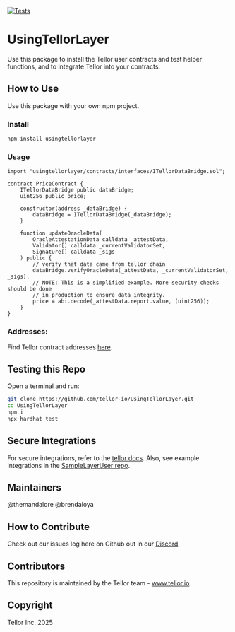 [![Tests](https://github.com/tellor-io/UsingTellorLayer/actions/workflows/tests.yml/badge.svg?branch=main)](https://github.com/tellor-io/UsingTellorLayer/actions/workflows/tests.yml)

# UsingTellorLayer

Use this package to install the Tellor user contracts and test helper functions, and to integrate Tellor into your contracts.

## How to Use

Use this package with your own npm project.

### Install

```bash
npm install usingtellorlayer
```

### Usage
```solidity
import "usingtellorlayer/contracts/interfaces/ITellorDataBridge.sol";

contract PriceContract {
    ITellorDataBridge public dataBridge;
    uint256 public price;

    constructor(address _dataBridge) {
        dataBridge = ITellorDataBridge(_dataBridge);
    }

    function updateOracleData(
        OracleAttestationData calldata _attestData,
        Validator[] calldata _currentValidatorSet,
        Signature[] calldata _sigs
    ) public {
        // verify that data came from tellor chain
        dataBridge.verifyOracleData(_attestData, _currentValidatorSet, _sigs);
        // NOTE: This is a simplified example. More security checks should be done
        // in production to ensure data integrity.
        price = abi.decode(_attestData.report.value, (uint256));
    }
}
```

### Addresses:
Find Tellor contract addresses [here](https://docs.tellor.io/tellor/using-tellor-data/contracts-reference).

## Testing this Repo
Open a terminal and run:

```bash
git clone https://github.com/tellor-io/UsingTellorLayer.git
cd UsingTellorLayer
npm i
npx hardhat test
```

## Secure Integrations

For secure integrations, refer to the [tellor docs](https://docs.tellor.io/tellor/using-tellor-data/integrating-tellor-data). Also, see example integrations in the [SampleLayerUser repo](https://github.com/tellor-io/SampleLayerUser).

## Maintainers
@themandalore
@brendaloya

## How to Contribute
Check out our issues log here on Github out in our [Discord](https://discord.gg/teAMSZAfJZ)

## Contributors
This repository is maintained by the Tellor team - www.tellor.io

## Copyright
Tellor Inc. 2025